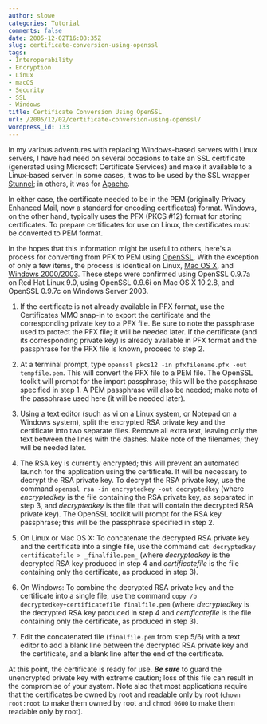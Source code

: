 ```yaml
---
author: slowe
categories: Tutorial
comments: false
date: 2005-12-02T16:08:35Z
slug: certificate-conversion-using-openssl
tags:
- Interoperability
- Encryption
- Linux
- macOS
- Security
- SSL
- Windows
title: Certificate Conversion Using OpenSSL
url: /2005/12/02/certificate-conversion-using-openssl/
wordpress_id: 133
---
```


In my various adventures with replacing Windows-based servers with Linux servers, I have had need on several occasions to take an SSL certificate (generated using Microsoft Certificate Services) and make it available to a Linux-based server. In some cases, it was to be used by the SSL wrapper [Stunnel](http://stunnel.mirt.net/index.html); in others, it was for [Apache](http://www.apache.org/httpd/).

In either case, the certificate needed to be in the PEM (originally Privacy Enhanced Mail, now a standard for encoding certificates) format. Windows, on the other hand, typically uses the PFX (PKCS #12) format for storing certificates. To prepare certificates for use on Linux, the certificates must be converted to PEM format.

In the hopes that this information might be useful to others, here's a process for converting from PFX to PEM using [OpenSSL](http://www.openssl.org/). With the exception of only a few items, the process is identical on Linux, [Mac OS X](http://www.apple.com/macosx/), and [Windows 2000/2003](http://www.microsoft.com/windowsserver2003/default.mspx). These steps were confirmed using OpenSSL 0.9.7a on Red Hat Linux 9.0, using OpenSSL 0.9.6i on Mac OS X 10.2.8, and OpenSSL 0.9.7c on Windows Server 2003.

1. If the certificate is not already available in PFX format, use the Certificates MMC snap-in to export the certificate and the corresponding private key to a PFX file. Be sure to note the passphrase used to protect the PFX file; it will be needed later. If the certificate (and its corresponding private key) is already available in PFX format and the passphrase for the PFX file is known, proceed to step 2.

2. At a terminal prompt, type `openssl pkcs12 -in pfxfilename.pfx -out tempfile.pem`.  This will convert the PFX file to a PEM file. The OpenSSL toolkit will prompt for the import passphrase; this will be the passphrase specified in step 1. A PEM passphrase will also be needed; make note of the passphrase used here (it will be needed later).

3. Using a text editor (such as vi on a Linux system, or Notepad on a Windows system), split the encrypted RSA private key and the certificate into two separate files. Remove all extra text, leaving only the text between the lines with the dashes. Make note of the filenames; they will be needed later.

4. The RSA key is currently encrypted; this will prevent an automated launch for the application using the certificate. It will be necessary to decrypt the RSA private key. To decrypt the RSA private key, use the command `openssl rsa -in encryptedkey -out decryptedkey` (where _encryptedkey_ is the file containing the RSA private key, as separated in step 3, and _decryptedkey_ is the file that will contain the decrypted RSA private key). The OpenSSL toolkit will prompt for the RSA key passphrase; this will be the passphrase specified in step 2.

5. On Linux or Mac OS X: To concatenate the decrypted RSA private key and the certificate into a single file, use the command `cat decryptedkey certificatefile > _finalfile.pem_` (where _decryptedkey_ is the decrypted RSA key produced in step 4 and _certificatefile_ is the file containing only the certificate, as produced in step 3).

6. On Windows: To combine the decrypted RSA private key and the certificate into a single file, use the command `copy /b decryptedkey+certificatefile finalfile.pem` (where _decryptedkey_ is the decrypted RSA key produced in step 4 and _certificatefile_ is the file containing only the certificate, as produced in step 3).

7. Edit the concatenated file (`finalfile.pem` from step 5/6) with a text editor to add a blank line between the decrypted RSA private key and the certificate, and a blank line after the end of the certificate.

At this point, the certificate is ready for use. **_Be sure_** to guard the unencrypted private key with extreme caution; loss of this file can result in the compromise of your system. Note also that most applications require that the certificates be owned by root and readable only by root (`chown root:root` to make them owned by root and `chmod 0600` to make them readable only by root).
